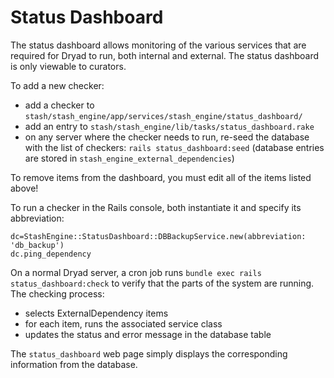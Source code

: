 

Status Dashboard
==================

The status dashboard allows monitoring of the various services that
are required for Dryad to run, both internal and external. The status dashboard
is only viewable to curators.

To add a new checker:
- add a checker to `stash/stash_engine/app/services/stash_engine/status_dashboard/`
- add an entry to `stash/stash_engine/lib/tasks/status_dashboard.rake`
- on any server where the checker needs to run, re-seed the database
  with the list of checkers: `rails status_dashboard:seed`
  (database entries are stored in `stash_engine_external_dependencies`)

To remove items from the dashboard, you must edit all of the items listed above!

To run a checker in the Rails console, both instantiate it and specify its
abbreviation:
```
dc=StashEngine::StatusDashboard::DBBackupService.new(abbreviation: 'db_backup')
dc.ping_dependency
```

On a normal Dryad server, a cron job runs `bundle exec rails status_dashboard:check` to
verify that the parts of the system are running. The checking process:
- selects ExternalDependency items
- for each item, runs the associated service class
- updates the status and error message in the database table

The `status_dashboard` web page simply displays the corresponding information from the database.
